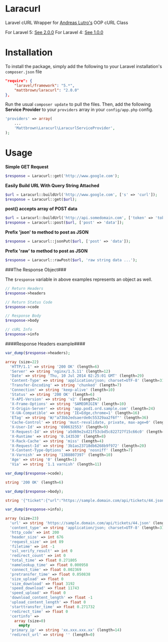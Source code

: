Laracurl
========

Laravel cURL Wrapper for [Andreas Lutro's](https://github.com/anlutro/php-curl) OOP cURL Class

For Laravel 5: [See 2.0.0](https://github.com/bbrink68/Laracurl/blob/2.0.0/)
For Laravel 4: [See 1.0.0](https://github.com/bbrink68/Laracurl/blob/1.0.0/)

# Installation
To install the package, simply add the following to your Laravel installation's `composer.json` file

```json
"require": {
	"laravel/framework": "5.*",
	"mattbrown/laracurl": "2.0.0"  
},
```

Run the usual `composer update` to pull the files.  Then, add the following **Service Provider** to your `providers` array in your `config/app.php` config.

```php
'providers' => array(
	...
	'Mattbrown\Laracurl\LaracurlServiceProvider',
);
```

# Usage

**Simple GET Request**

```php
$response = Laracurl::get('http://www.google.com');
```

**Easily Build URL With Query String Attached**

```php
$url = Laracurl::buildUrl('http://www.google.com', ['s' => 'curl']);
$response = Laracurl::get($url);
```

**post() accepts array of POST data**

```php
$url = Laracurl::buildUrl('http://api.somedomain.com', ['token' => 'token_val']);
$response = Laracurl::post($url, ['post' => 'data']);
```

**Prefix 'json' to method to post as JSON**

```php
$response = Laracurl::jsonPut($url, ['post' => 'data']);
```

**Prefix 'raw' to method to post as JSON**

```php
$response = Laracurl::rawPost($url, 'raw string data ...');
```

###The Response Object###

The `$response` variable in above examples represents an object as well.

```php
// Return Headers
$response->headers

// Return Status Code
$response->code

// Response Body
$response->body

// cURL Info
$response->info
```

####Response Headers example####

```php
var_dump($response->headers);

array (size=22)
  'HTTP/1.1' => string '200 OK' (length=6)
  'Server' => string 'nginx/1.5.11' (length=12)
  'Date' => string 'Thu, 10 Jul 2014 02:25:01 GMT' (length=29)
  'Content-Type' => string 'application/json; charset=UTF-8' (length=31)
  'Transfer-Encoding' => string 'chunked' (length=7)
  'Connection' => string 'keep-alive' (length=10)
  'Status' => string '200 OK' (length=6)
  'X-API-Version' => string 'v2' (length=2)
  'X-Frame-Options' => string 'SAMEORIGIN' (length=10)
  'X-Origin-Server' => string 'app.pod1.ord.sample.com' (length=24)
  'X-UA-Compatible' => string 'IE=Edge,chrome=1' (length=16)
  'ETag' => string 'W/"a73bb2edsaerde0c55329aa2f6f"' (length=36)
  'Cache-Control' => string 'must-revalidate, private, max-age=0' (length=35)
  'X-User-Id' => string '690632553' (length=9)
  'X-Request-Id' => string 'a5d69e2sd21f53cbd5c822727f15c66c0' (length=32)
  'X-Runtime' => string '0.143530' (length=8)
  'X-Rack-Cache' => string 'miss' (length=4)
  'X-Request-Id' => string '3b1as23718db6268b9f972' (length=20)
  'X-Content-Type-Options' => string 'nosniff' (length=7)
  'X-Varnish' => string '1388807397' (length=10)
  'Age' => string '0' (length=1)
  'Via' => string '1.1 varnish' (length=11)
```

```php
var_dump($response->code);

string '200 OK' (length=6)
```

```php
var_dump($response->body);

string '{"ticket":{"url":"https://sample.domain.com/api/tickets/44.json","id":44,"external_id":null'... (length=3192)
```

```php
var_dump($response->info);

array (size=23)
  'url' => string 'https://sample.domain.com/api/tickets/44.json' (length=59)
  'content_type' => string 'application/json; charset=UTF-8' (length=31)
  'http_code' => int 200
  'header_size' => int 676
  'request_size' => int 89
  'filetime' => int -1
  'ssl_verify_result' => int 0
  'redirect_count' => int 0
  'total_time' => float 0.271805
  'namelookup_time' => float 0.000958
  'connect_time' => float 0.002369
  'pretransfer_time' => float 0.050838
  'size_upload' => float 0
  'size_download' => float 3192
  'speed_download' => float 11743
  'speed_upload' => float 0
  'download_content_length' => float -1
  'upload_content_length' => float 0
  'starttransfer_time' => float 0.271732
  'redirect_time' => float 0
  'certinfo' => 
    array (size=0)
      empty
  'primary_ip' => string 'xx.xxx.xxx.xx' (length=14)
  'redirect_url' => string '' (length=0)
```
